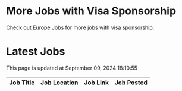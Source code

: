 # More Jobs with Visa Sponsorship

Check out [Europe Jobs](https://github.com/sureshparimi/europejobs#latest-jobs) for more jobs with visa sponsorship.

# Latest Jobs

This page is updated at September 09, 2024 18:10:55

| Job Title | Job Location | Job Link | Job Posted |
| --- | --- | --- | --- |
